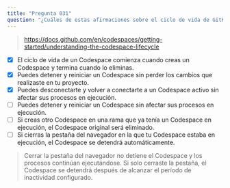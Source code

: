 ```yaml
---
title: "Pregunta 031"
question: "¿Cuáles de estas afirmaciones sobre el ciclo de vida de GitHub Codespaces son verdaderas? (Elige tres.)"
---
```


> https://docs.github.com/en/codespaces/getting-started/understanding-the-codespace-lifecycle
- [x] El ciclo de vida de un Codespace comienza cuando creas un Codespace y termina cuando lo eliminas.
- [x] Puedes detener y reiniciar un Codespace sin perder los cambios que realizaste en tu proyecto.
- [x] Puedes desconectarte y volver a conectarte a un Codespace activo sin afectar sus procesos en ejecución.
- [ ] Puedes detener y reiniciar un Codespace sin afectar sus procesos en ejecución.
- [ ] Si creas otro Codespace en una rama que ya tenía un Codespace en ejecución, el Codespace original será eliminado.
- [ ] Si cierras la pestaña del navegador en la que tu Codespace estaba en ejecución, el Codespace se detendrá automáticamente.
> Cerrar la pestaña del navegador no detiene el Codespace y los procesos continúan ejecutándose. Si solo cerraste la pestaña, el Codespace se detendrá después de alcanzar el período de inactividad configurado.
